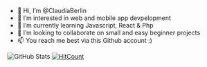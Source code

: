 - 👋 Hi, I’m @ClaudiaBerlin
- 👀 I’m interested in web and mobile app devpelopment
- 🌱 I’m currently learning Javascript, React & Php
- 💞️ I’m looking to collaborate on small and easy beginner projects
- 📫 You reach me best via this Github account :)

<!---
ClaudiaBerlin/ClaudiaBerlin is a ✨ special ✨ repository because its `README.md` (this file) appears on your GitHub profile.
You can click the Preview link to take a look at your changes.
--->

![GitHub Stats](https://github-readme-stats.vercel.app/api?username=claudiaBerlin&theme=radical)
[![HitCount](https://hits.dwyl.com/claudiaberlin/readme.svg?style=flat-square)](http://hits.dwyl.com/claudiaberlin/readme)



